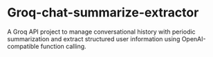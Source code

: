 # Groq-chat-summarize-extractor
A Groq API project to manage conversational history with periodic summarization and extract structured user information using OpenAI-compatible function calling.
